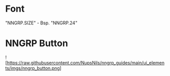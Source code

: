 # Font
"NNGRP.SIZE" - Bsp. "NNGRP.24"

# NNGRP Button
![https://raw.githubusercontent.com/NupsNils/nngrp_guides/main/ui_elements/imgs/nngrp_button.png]
